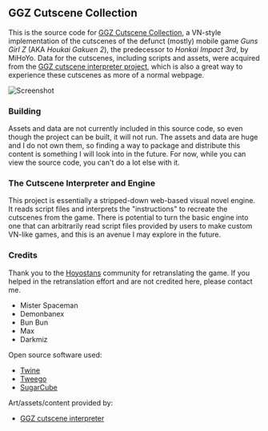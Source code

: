## GGZ Cutscene Collection

This is the source code for [GGZ Cutscene Collection](https://chapel.itch.io/ggz), a VN-style implementation of the cutscenes of the defunct (mostly) mobile game *Guns Girl Z* (AKA *Houkai Gakuen 2*), the predecessor to *Honkai Impact 3rd*, by MiHoYo. Data for the cutscenes, including scripts and assets, were acquired from the [GGZ cutscene interpreter project](https://ggz.amaryllisworks.pw/#main-0-0), which is also a great way to experience these cutscenes as more of a normal webpage.

![Screenshot](https://img.itch.zone/aW1hZ2UvMTU5NzY1My85MzUyMTY3LnBuZw==/original/Tdi4xn.png)

### Building

Assets and data are not currently included in this source code, so even though the project can be built, it will not run. The assets and data are huge and I do not own them, so finding a way to package and distribute this content is something I will look into in the future. For now, while you can view the source code, you can't do a lot else with it.

### The Cutscene Interpreter and Engine

This project is essentially a stripped-down web-based visual novel engine. It reads script files and interprets the "instructions" to recreate the cutscenes from the game. There is potential to turn the basic engine into one that can arbitrarily read script files provided by users to make custom VN-like games, and this is an avenue I may explore in the future.

### Credits

Thank you to the [Hoyostans](https://hoyostans.be/) community for retranslating the game. If you helped in the retranslation effort and are not credited here, please contact me.
- Mister Spaceman
- Demonbanex
- Bun Bun
- Max
- Darkmiz

Open source software used:
- [Twine](https://twinery.org/)
- [Tweego](https://www.motoslave.net/tweego/)
- [SugarCube](https://www.motoslave.net/sugarcube/2/)

Art/assets/content provided by:
- [GGZ cutscene interpreter](https://ggz.amaryllisworks.pw/#main-0-0)